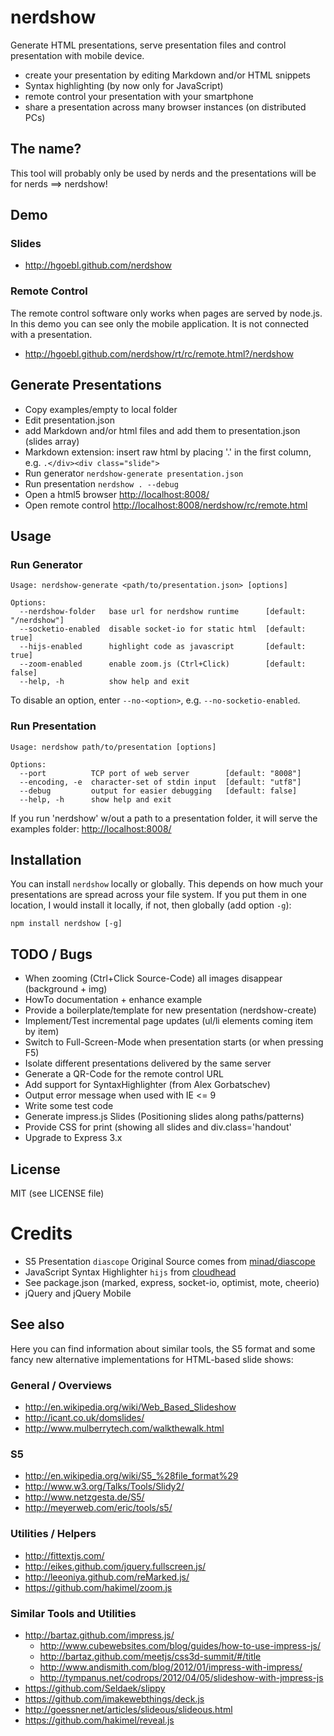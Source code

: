 # nerdshow

Generate HTML presentations, serve presentation files and control presentation with mobile device.

 * create your presentation by editing Markdown and/or HTML snippets
 * Syntax highlighting (by now only for JavaScript)
 * remote control your presentation with your smartphone
 * share a presentation across many browser instances (on distributed PCs)

## The name?

This tool will probably only be used by nerds and the presentations will be for nerds ==> nerdshow!

## Demo

### Slides

 * <http://hgoebl.github.com/nerdshow>

### Remote Control

The remote control software only works when pages are served by node.js. In this demo you can see only the
mobile application. It is not connected with a presentation.

 * <http://hgoebl.github.com/nerdshow/rt/rc/remote.html?/nerdshow>

## Generate Presentations

 * Copy examples/empty to local folder
 * Edit presentation.json
 * add Markdown and/or html files and add them to presentation.json (slides array)
 * Markdown extension: insert raw html by placing '.' in the first column, e.g. `.</div><div class="slide">`
 * Run generator `nerdshow-generate presentation.json`
 * Run presentation `nerdshow . --debug`
 * Open a html5 browser <http://localhost:8008/>
 * Open remote control <http://localhost:8008/nerdshow/rc/remote.html>

## Usage

### Run Generator

```
Usage: nerdshow-generate <path/to/presentation.json> [options]

Options:
  --nerdshow-folder   base url for nerdshow runtime      [default: "/nerdshow"]
  --socketio-enabled  disable socket-io for static html  [default: true]
  --hijs-enabled      highlight code as javascript       [default: true]
  --zoom-enabled      enable zoom.js (Ctrl+Click)        [default: false]
  --help, -h          show help and exit
```

To disable an option, enter `--no-<option>`, e.g. `--no-socketio-enabled`.

### Run Presentation

```
Usage: nerdshow path/to/presentation [options]

Options:
  --port          TCP port of web server        [default: "8008"]
  --encoding, -e  character-set of stdin input  [default: "utf8"]
  --debug         output for easier debugging   [default: false]
  --help, -h      show help and exit
```

If you run 'nerdshow' w/out a path to a presentation folder, it will serve the examples folder: <http://localhost:8008/>

## Installation

You can install `nerdshow` locally or globally. This depends on how much your presentations are spread across your
file system. If you put them in one location, I would install it locally, if not, then globally (add option `-g`):

    npm install nerdshow [-g]

## TODO / Bugs

  * When zooming (Ctrl+Click Source-Code) all images disappear (background + img)
  * HowTo documentation + enhance example
  * Provide a boilerplate/template for new presentation (nerdshow-create)
  * Implement/Test incremental page updates (ul/li elements coming item by item)
  * Switch to Full-Screen-Mode when presentation starts (or when pressing F5)
  * Isolate different presentations delivered by the same server
  * Generate a QR-Code for the remote control URL
  * Add support for SyntaxHighlighter (from Alex Gorbatschev)
  * Output error message when used with IE <= 9
  * Write some test code
  * Generate impress.js Slides (Positioning slides along paths/patterns)
  * Provide CSS for print (showing all slides and div.class='handout'
  * Upgrade to Express 3.x

## License

MIT (see LICENSE file)

# Credits

  * S5 Presentation `diascope` Original Source comes from [minad/diascope](https://github.com/minad/diascope)
  * JavaScript Syntax Highlighter `hijs` from [cloudhead](http://cloudhead.io/)
  * See package.json (marked, express, socket-io, optimist, mote, cheerio)
  * jQuery and jQuery Mobile

## See also

Here you can find information about similar tools, the S5 format and some fancy new alternative implementations for
HTML-based slide shows:

### General / Overviews ###

  * <http://en.wikipedia.org/wiki/Web_Based_Slideshow>
  * <http://icant.co.uk/domslides/>
  * <http://www.mulberrytech.com/walkthewalk.html>

### S5 ###

  * <http://en.wikipedia.org/wiki/S5_%28file_format%29>
  * <http://www.w3.org/Talks/Tools/Slidy2/>
  * <http://www.netzgesta.de/S5/>
  * <http://meyerweb.com/eric/tools/s5/>

### Utilities / Helpers ###

  * <http://fittextjs.com/>
  * <http://eikes.github.com/jquery.fullscreen.js/>
  * <http://leeoniya.github.com/reMarked.js/>
  * <https://github.com/hakimel/zoom.js>

### Similar Tools and Utilities ###

  * <http://bartaz.github.com/impress.js/>
    * <http://www.cubewebsites.com/blog/guides/how-to-use-impress-js/>
    * <http://bartaz.github.com/meetjs/css3d-summit/#/title>
    * <http://www.andismith.com/blog/2012/01/impress-with-impress/>
    * <http://tympanus.net/codrops/2012/04/05/slideshow-with-jmpress-js>
  * <https://github.com/Seldaek/slippy>
  * <https://github.com/imakewebthings/deck.js>
  * <http://goessner.net/articles/slideous/slideous.html>
  * <https://github.com/hakimel/reveal.js>
